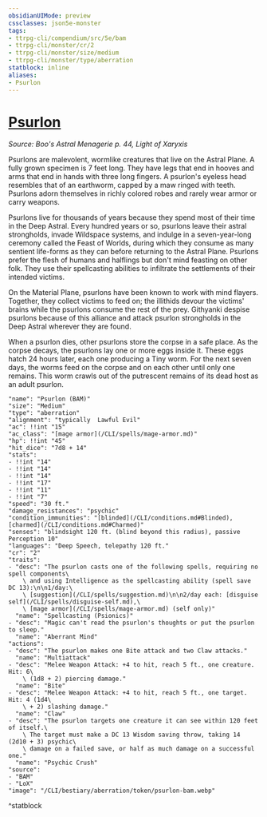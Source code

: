 ```yaml
---
obsidianUIMode: preview
cssclasses: json5e-monster
tags:
- ttrpg-cli/compendium/src/5e/bam
- ttrpg-cli/monster/cr/2
- ttrpg-cli/monster/size/medium
- ttrpg-cli/monster/type/aberration
statblock: inline
aliases:
- Psurlon
---
```

# [Psurlon](CLI/bestiary/aberration/psurlon-bam.md)
*Source: Boo's Astral Menagerie p. 44, Light of Xaryxis*  

Psurlons are malevolent, wormlike creatures that live on the Astral Plane. A fully grown specimen is 7 feet long. They have legs that end in hooves and arms that end in hands with three long fingers. A psurlon's eyeless head resembles that of an earthworm, capped by a maw ringed with teeth. Psurlons adorn themselves in richly colored robes and rarely wear armor or carry weapons.

Psurlons live for thousands of years because they spend most of their time in the Deep Astral. Every hundred years or so, psurlons leave their astral strongholds, invade Wildspace systems, and indulge in a seven-year-long ceremony called the Feast of Worlds, during which they consume as many sentient life-forms as they can before returning to the Astral Plane. Psurlons prefer the flesh of humans and halflings but don't mind feasting on other folk. They use their spellcasting abilities to infiltrate the settlements of their intended victims.

On the Material Plane, psurlons have been known to work with mind flayers. Together, they collect victims to feed on; the illithids devour the victims' brains while the psurlons consume the rest of the prey. Githyanki despise psurlons because of this alliance and attack psurlon strongholds in the Deep Astral wherever they are found.

When a psurlon dies, other psurlons store the corpse in a safe place. As the corpse decays, the psurlons lay one or more eggs inside it. These eggs hatch 24 hours later, each one producing a Tiny worm. For the next seven days, the worms feed on the corpse and on each other until only one remains. This worm crawls out of the putrescent remains of its dead host as an adult psurlon.

```statblock
"name": "Psurlon (BAM)"
"size": "Medium"
"type": "aberration"
"alignment": "typically  Lawful Evil"
"ac": !!int "15"
"ac_class": "[mage armor](/CLI/spells/mage-armor.md)"
"hp": !!int "45"
"hit_dice": "7d8 + 14"
"stats":
- !!int "14"
- !!int "14"
- !!int "14"
- !!int "17"
- !!int "11"
- !!int "7"
"speed": "30 ft."
"damage_resistances": "psychic"
"condition_immunities": "[blinded](/CLI/conditions.md#Blinded), [charmed](/CLI/conditions.md#Charmed)"
"senses": "blindsight 120 ft. (blind beyond this radius), passive Perception 10"
"languages": "Deep Speech, telepathy 120 ft."
"cr": "2"
"traits":
- "desc": "The psurlon casts one of the following spells, requiring no spell components\
    \ and using Intelligence as the spellcasting ability (spell save DC 13):\n\n1/day:\
    \ [suggestion](/CLI/spells/suggestion.md)\n\n2/day each: [disguise self](/CLI/spells/disguise-self.md),\
    \ [mage armor](/CLI/spells/mage-armor.md) (self only)"
  "name": "Spellcasting (Psionics)"
- "desc": "Magic can't read the psurlon's thoughts or put the psurlon to sleep."
  "name": "Aberrant Mind"
"actions":
- "desc": "The psurlon makes one Bite attack and two Claw attacks."
  "name": "Multiattack"
- "desc": "Melee Weapon Attack: +4 to hit, reach 5 ft., one creature. Hit: 6\
    \ (1d8 + 2) piercing damage."
  "name": "Bite"
- "desc": "Melee Weapon Attack: +4 to hit, reach 5 ft., one target. Hit: 4 (1d4\
    \ + 2) slashing damage."
  "name": "Claw"
- "desc": "The psurlon targets one creature it can see within 120 feet of itself.\
    \ The target must make a DC 13 Wisdom saving throw, taking 14 (2d10 + 3) psychic\
    \ damage on a failed save, or half as much damage on a successful one."
  "name": "Psychic Crush"
"source":
- "BAM"
- "LoX"
"image": "/CLI/bestiary/aberration/token/psurlon-bam.webp"
```
^statblock